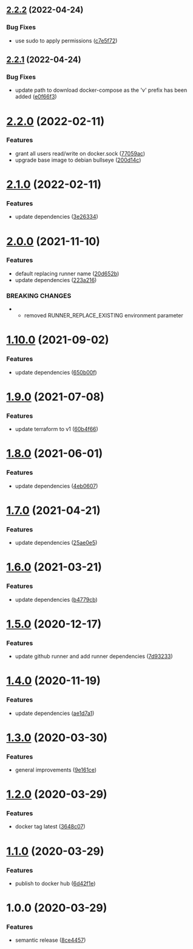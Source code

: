 ## [2.2.2](https://github.com/allenevans/github-self-hosted-runner/compare/v2.2.1...v2.2.2) (2022-04-24)


### Bug Fixes

* use sudo to apply permissions ([c7e5f72](https://github.com/allenevans/github-self-hosted-runner/commit/c7e5f72d4e5c943f60e2df3ec45c768dd8d97ec2))

## [2.2.1](https://github.com/allenevans/github-self-hosted-runner/compare/v2.2.0...v2.2.1) (2022-04-24)


### Bug Fixes

* update path to download docker-compose as the 'v' prefix has been added ([e0f66f3](https://github.com/allenevans/github-self-hosted-runner/commit/e0f66f3b55d657bf911874bcc44fdc8df97f82ec))

# [2.2.0](https://github.com/allenevans/github-self-hosted-runner/compare/v2.1.0...v2.2.0) (2022-02-11)


### Features

* grant all users read/write on docker.sock ([77059ac](https://github.com/allenevans/github-self-hosted-runner/commit/77059ac1c7ec7e968bbbd09dc0726f3643157024))
* upgrade base image to debian bullseye ([200d14c](https://github.com/allenevans/github-self-hosted-runner/commit/200d14c8d9e79170c2302eb78c1f16b404e067d2))

# [2.1.0](https://github.com/allenevans/github-self-hosted-runner/compare/v2.0.0...v2.1.0) (2022-02-11)


### Features

* update dependencies ([3e26334](https://github.com/allenevans/github-self-hosted-runner/commit/3e2633415c59ffd5929dc6ca5daa7bb150e918df))

# [2.0.0](https://github.com/allenevans/github-self-hosted-runner/compare/v1.10.0...v2.0.0) (2021-11-10)


### Features

* default replacing runner name ([20d652b](https://github.com/allenevans/github-self-hosted-runner/commit/20d652b10fb292eb000a0ef372f6b6518d4fe11a))
* update dependencies ([223a216](https://github.com/allenevans/github-self-hosted-runner/commit/223a216625358f5d8078ab042b7f5c4a12582878))


### BREAKING CHANGES

* * removed RUNNER_REPLACE_EXISTING environment parameter

# [1.10.0](https://github.com/allenevans/github-self-hosted-runner/compare/v1.9.0...v1.10.0) (2021-09-02)


### Features

* update dependencies ([650b00f](https://github.com/allenevans/github-self-hosted-runner/commit/650b00f1fb11bcb3bc582a7c8e072d61b147af7b))

# [1.9.0](https://github.com/allenevans/github-self-hosted-runner/compare/v1.8.0...v1.9.0) (2021-07-08)


### Features

* update terraform to v1 ([60b4f66](https://github.com/allenevans/github-self-hosted-runner/commit/60b4f669f44c0d826702b0aa46f5940d7154c28a))

# [1.8.0](https://github.com/allenevans/github-self-hosted-runner/compare/v1.7.0...v1.8.0) (2021-06-01)


### Features

* update dependencies ([4eb0607](https://github.com/allenevans/github-self-hosted-runner/commit/4eb06070a61b2855ca0e245018e195d46ded5875))

# [1.7.0](https://github.com/allenevans/github-self-hosted-runner/compare/v1.6.0...v1.7.0) (2021-04-21)


### Features

* update dependencies ([25ae0e5](https://github.com/allenevans/github-self-hosted-runner/commit/25ae0e568c952e62587a837e9db18484aee9cc25))

# [1.6.0](https://github.com/allenevans/github-self-hosted-runner/compare/v1.5.0...v1.6.0) (2021-03-21)


### Features

* update dependencies ([b4779cb](https://github.com/allenevans/github-self-hosted-runner/commit/b4779cbd05f189ca3fdaa69bd79120e4851e6f73))

# [1.5.0](https://github.com/allenevans/github-self-hosted-runner/compare/v1.4.0...v1.5.0) (2020-12-17)


### Features

* update github runner and add runner dependencies ([7d93233](https://github.com/allenevans/github-self-hosted-runner/commit/7d9323391e023bc56cb45e426fbbcaa2243c009b))

# [1.4.0](https://github.com/allenevans/github-self-hosted-runner/compare/v1.3.0...v1.4.0) (2020-11-19)


### Features

* update dependencies ([ae1d7a1](https://github.com/allenevans/github-self-hosted-runner/commit/ae1d7a193970babbc531361f41f3f70da41d81c1))

# [1.3.0](https://github.com/allenevans/github-self-hosted-runner/compare/v1.2.0...v1.3.0) (2020-03-30)


### Features

* general improvements ([9e161ce](https://github.com/allenevans/github-self-hosted-runner/commit/9e161cec1a1a38f0741be6e5c17f48ea92a576c1))

# [1.2.0](https://github.com/allenevans/github-self-hosted-runner/compare/v1.1.0...v1.2.0) (2020-03-29)


### Features

* docker tag latest ([3648c07](https://github.com/allenevans/github-self-hosted-runner/commit/3648c07fe0b71da0dead8defda7b37f42d13bbab))

# [1.1.0](https://github.com/allenevans/github-self-hosted-runner/compare/v1.0.0...v1.1.0) (2020-03-29)


### Features

* publish to docker hub ([6d42f1e](https://github.com/allenevans/github-self-hosted-runner/commit/6d42f1e39ca53722803934a0c647a09509efb8ac))

# 1.0.0 (2020-03-29)


### Features

* semantic release ([8ce4457](https://github.com/allenevans/github-self-hosted-runner/commit/8ce4457ff10eb746b778fc075547cb4f3483dbc5))
